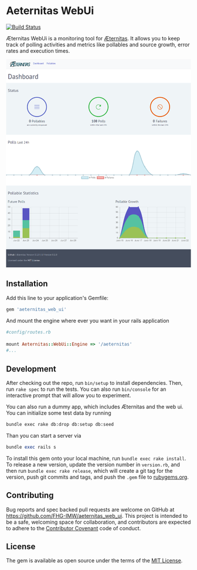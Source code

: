 # Aeternitas WebUi

[![Build Status](https://travis-ci.org/FHG-IMW/aeternitas_web_ui.svg?branch=master)](https://travis-ci.org/FHG-IMW/aeternitas_web_ui)

Æternitas WebUi is a monitoring tool for [Æternitas](https://github.com/FHG-IMW/aeternitas).
It allows you to keep track of polling activities and metrics like pollables and source growth, 
error rates and execution times.

![UI Screenshot](https://github.com/FHG-IMW/aeternitas_web_ui/blob/master/screenshot.png?raw=true)

## Installation
Add this line to your application's Gemfile:

```ruby
gem 'aeternitas_web_ui'
```

And mount the engine where ever you want in your rails application

```ruby
#config/routes.rb

mount Aeternitas::WebUi::Engine => '/aeternitas'
#...
```

## Development

After checking out the repo, run `bin/setup` to install dependencies. Then, run `rake spec` to run the tests. You can also run `bin/console` for an interactive prompt that will allow you to experiment.

You can also run a dummy app, which includes Æternitas and the web ui. You can initialize some test data by running
```bash
bundle exec rake db:drop db:setup db:seed
```

Than you can start a server via

```ruby
bundle exec rails s
```

To install this gem onto your local machine, run `bundle exec rake install`. To release a new version, update the version number in `version.rb`, and then run `bundle exec rake release`, which will create a git tag for the version, push git commits and tags, and push the `.gem` file to [rubygems.org](https://rubygems.org).


## Contributing

Bug reports and spec backed pull requests are welcome on GitHub at https://github.com/FHG-IMW/aeternitas_web_ui. This project is intended to be a safe, welcoming space for collaboration, and contributors are expected to adhere to the [Contributor Covenant](http://contributor-covenant.org) code of conduct.


## License

The gem is available as open source under the terms of the [MIT License](http://opensource.org/licenses/MIT).

